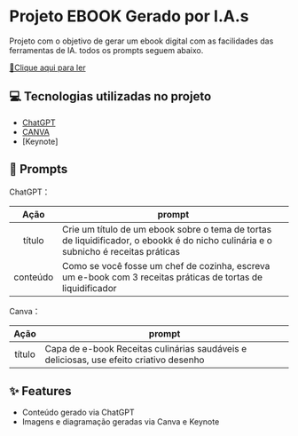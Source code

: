 

# Projeto EBOOK Gerado por I.A.s


Projeto com o objetivo de gerar um ebook digital com as facilidades das ferramentas de IA. todos os prompts
seguem abaixo.

<a href="https://github.com/felipeAguiarCode/prompts-recipe-to-create-a-ebook/blob/main/output/ebook%20-%20css%20jedi%20output.pdf" title="View PDF now"> 📕Clique aqui para ler</a>

## 💻 Tecnologias utilizadas no projeto

- [ChatGPT](https://chat.openai.com/) 
- [CANVA](https://www.canva.com/app/)
- [Keynote]

## 🧠 Prompts


ChatGPT：

|   Ação   | prompt                                                                                                                                                                                                                                                                         |
| :------: | ------------------------------------------------------------------------------------------------------------------------------------------------------------------------------------------------------------------------------------------------------------------------------ |
|  título  | Crie um título de um ebook sobre o tema de tortas de liquidificador, o ebookk é do nicho culinária e o subnicho é receitas práticas                                                        |
| conteúdo | Como se você fosse um chef de cozinha, escreva um e-book com 3 receitas práticas de tortas de liquidificador

Canva：

|  Ação  | prompt                                                                                 |
| :----: | -------------------------------------------------------------------------------------- |
| título | Capa de e-book Receitas culinárias saudáveis e deliciosas, use efeito criativo desenho|

## ✨ Features

- Conteúdo gerado via ChatGPT
- Imagens e diagramação geradas via Canva e Keynote

